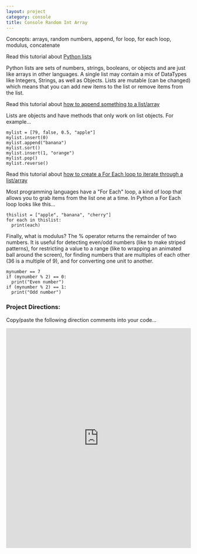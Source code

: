```yaml
---
layout: project
category: console
title: Console Random Int Array
---
```


Concepts: arrays, random numbers, append, for loop, for each loop, modulus, concatenate

Read this tutorial about [Python lists](https://www.geeksforgeeks.org/python-list/)

Python lists are sets of numbers, strings, booleans, or objects and are just like arrays in other languages. A single list may contain a mix of DataTypes like Integers, Strings, as well as Objects. Lists are mutable (can be changed) which means that you can add new items to the list or remove items from the list.

Read this tutorial about [how to append something to a list/array](https://www.geeksforgeeks.org/append-extend-python/)

Lists are objects and have methods that only work on list objects. For example...
```
mylist = [79, false, 0.5, "apple"]
mylist.insert(0)
mylist.append("banana")
mylist.sort()
mylist.insert(1, "orange")
mylist.pop()
mylist.reverse()
```

Read this tutorial about [how to create a For Each loop to iterate through a list/array](https://www.geeksforgeeks.org/iterate-over-a-list-in-python/)

Most programming languages have a "For Each" loop, a kind of loop that allows you to grab items from the list one at a time. In Python a For Each loop looks like this...
```
thislist = ["apple", "banana", "cherry"]
for each in thislist:
  print(each)
```

Finally, what is modulus? The % operator returns the remainder of two numbers. It is useful for detecting even/odd numbers (like to make striped patterns), for restricting a value to a range (like to wrapping an animated ball around the screen), for finding numbers that are multiples of each other (36 is a multiple of 9), and for converting one unit to another.
```
mynumber == 7
if (mynumber % 2) == 0:
  print("Even number")
if (mynumber % 2) == 1:
  print("Odd number")
```

### Project Directions:

Copy/paste the following direction comments into your code...

<iframe src="https://trinket.io/embed/python/f88dae8c78?outputOnly=true&runOption=run&start=result" width="100%" height="600" frameborder="0" marginwidth="0" marginheight="0" allowfullscreen></iframe>
